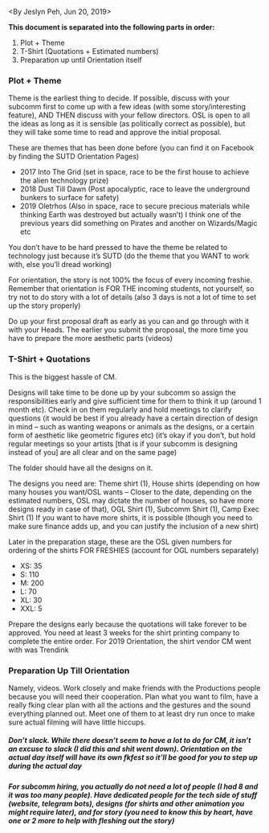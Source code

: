 <By Jeslyn Peh, Jun 20, 2019>

**This document is separated into the following parts in order:**
1. Plot + Theme
2. T-Shirt (Quotations + Estimated numbers)
3. Preparation up until Orientation itself

### Plot + Theme
Theme is the earliest thing to decide. If possible, discuss with your subcomm first to come up with a few ideas (with some story/interesting feature), AND THEN discuss with your fellow directors.
OSL is open to all the ideas as long as it is sensible (as politically correct as possible), but they will take some time to read and approve the initial proposal.

These are themes that has been done before (you can find it on Facebook by finding the SUTD Orientation Pages)
* 2017 Into The Grid (set in space, race to be the first house to achieve the alien technology prize)
* 2018 Dust Till Dawn (Post apocalyptic, race to leave the underground bunkers to surface for safety)
* 2019 Oletrhos (Also in space, race to secure precious materials while thinking Earth was destroyed but actually wasn’t)
I think one of the previous years did something on Pirates and another on Wizards/Magic etc


You don’t have to be hard pressed to have the theme be related to technology just because it’s SUTD (do the theme that you WANT to work with, else you’ll dread working)

For orientation, the story is not 100% the focus of every incoming freshie. Remember that orientation is FOR THE incoming students, not yourself, so try not to do story with a lot of details (also 3 days is not a lot of time to set up the story properly)

Do up your first proposal draft as early as you can and go through with it with your Heads. The earlier you submit the proposal, the more time you have to prepare the more aesthetic parts (videos)

### T-Shirt + Quotations
This is the biggest hassle of CM. 

Designs will take time to be done up by your subcomm so assign the responsibilities early and give sufficient time for them to think it up (around 1 month etc). Check in on them regularly and hold meetings to clarify questions (it would be best if you already have a certain direction of design in mind – such as wanting weapons or animals as the designs, or a certain form of aesthetic like geometric figures etc) (it’s okay if you don’t, but hold regular meetings so your artists [that is if your subcomm is designing instead of you] are all clear and on the same page)

The folder should have all the designs on it.

The designs you need are:
Theme shirt (1), House shirts (depending on how many houses you want/OSL wants – Closer to the date, depending on the estimated numbers, OSL may dictate the number of houses, so have more designs ready in case of that), OGL Shirt (1), Subcomm Shirt (1), Camp Exec Shirt (1)
If you want to have more shirts, it is possible (though you need to make sure finance adds up, and you can justify the inclusion of a new shirt)


Later in the preparation stage, these are the OSL given numbers for ordering of the shirts  FOR FRESHIES (account for OGL numbers separately)
* XS: 35
* S: 110
* M: 200
* L: 70
* XL: 30
* XXL: 5

Prepare the designs early because the quotations will take forever to be approved. You need at least 3 weeks for the shirt printing company to complete the entire order. 
For 2019 Orientation, the shirt vendor CM went with was Trendink

### Preparation Up Till Orientation
Namely, videos. Work closely and make friends with the Productions people because you will need their cooperation. Plan what you want to film, have a really fking clear plan with all the actions and the gestures and the sound everything planned out. Meet one of them to at least dry run once to make sure actual filming will have little hiccups.

##### Don’t slack. While there doesn’t seem to have a lot to do for CM, it isn’t an excuse to slack (I did this and shit went down). Orientation on the actual day itself will have its own fkfest so it’ll be good for you to step up during the actual day

##### For subcomm hiring, you actually do not need a lot of people (I had 8 and it was too many people). Have dedicated people for the tech side of stuff (website, telegram bots), designs (for shirts and other animation you might require later), and for story (you need to know this by heart, have one or 2 more to help with fleshing out the story)
